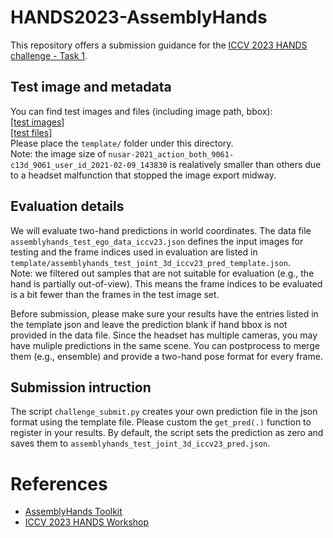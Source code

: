 # HANDS2023-AssemblyHands

This repository offers a submission guidance for the [ICCV 2023 HANDS challenge - Task 1](https://sites.google.com/view/hands2023/challenges/task1?authuser=0).

## Test image and metadata
You can find test images and files (including image path, bbox): \
[[test images]](https://drive.google.com/drive/folders/1Vsh4V_7JLyycP8c13_RVPpXhmlQaJhdD?usp=sharing) \
[[test files]](https://drive.google.com/drive/folders/1hqqh5ZnbLdDEbXZS_jv4iAVfkQPguLMA?usp=drive_link) \
Please place the `template/` folder under this directory. \
Note: the image size of `nusar-2021_action_both_9061-c13d_9061_user_id_2021-02-09_143830` is realatively smaller than others due to a headset malfunction that stopped the image export midway.

## Evaluation details
We will evaluate two-hand predictions in world coordinates. 
The data file `assemblyhands_test_ego_data_iccv23.json` defines the input images for testing 
and the frame indices used in evaluation are listed in `template/assemblyhands_test_joint_3d_iccv23_pred_template.json`. \
Note: we filtered out samples that are not suitable for evaluation (e.g., the hand is partially out-of-view). This means the frame indices to be evaluated is a bit fewer than the frames in the test image set.

Before submission, please make sure your results have the entries listed in the template json and leave the prediction blank if hand bbox is not provided in the data file.
Since the headset has multiple cameras, you may have muliple predictions in the same scene.
You can postprocess to merge them (e.g., ensemble) and provide a two-hand pose format for every frame.

## Submission intruction
The script `challenge_submit.py` creates your own prediction file in the json format using the template file.
Please custom the `get_pred(.)` function to register in your results.
By default, the script sets the prediction as zero and saves them to `assemblyhands_test_joint_3d_iccv23_pred.json`.


# References
- [AssemblyHands Toolkit](https://github.com/facebookresearch/assemblyhands-toolkit)
- [ICCV 2023 HANDS Workshop](https://sites.google.com/view/hands2023/home)